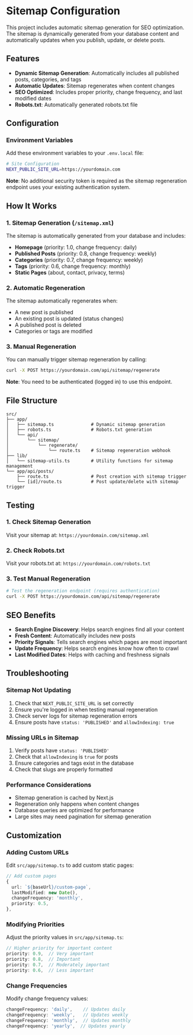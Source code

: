 # Sitemap Configuration

This project includes automatic sitemap generation for SEO optimization. The sitemap is dynamically generated from your database content and automatically updates when you publish, update, or delete posts.

## Features

- **Dynamic Sitemap Generation**: Automatically includes all published posts, categories, and tags
- **Automatic Updates**: Sitemap regenerates when content changes
- **SEO Optimized**: Includes proper priority, change frequency, and last modified dates
- **Robots.txt**: Automatically generated robots.txt file

## Configuration

### Environment Variables

Add these environment variables to your `.env.local` file:

```bash
# Site Configuration
NEXT_PUBLIC_SITE_URL=https://yourdomain.com
```

**Note**: No additional security token is required as the sitemap regeneration endpoint uses your existing authentication system.

## How It Works

### 1. Sitemap Generation (`/sitemap.xml`)

The sitemap is automatically generated from your database and includes:

- **Homepage** (priority: 1.0, change frequency: daily)
- **Published Posts** (priority: 0.8, change frequency: weekly)
- **Categories** (priority: 0.7, change frequency: weekly)
- **Tags** (priority: 0.6, change frequency: monthly)
- **Static Pages** (about, contact, privacy, terms)

### 2. Automatic Regeneration

The sitemap automatically regenerates when:

- A new post is published
- An existing post is updated (status changes)
- A published post is deleted
- Categories or tags are modified

### 3. Manual Regeneration

You can manually trigger sitemap regeneration by calling:

```bash
curl -X POST https://yourdomain.com/api/sitemap/regenerate
```

**Note**: You need to be authenticated (logged in) to use this endpoint.

## File Structure

```
src/
├── app/
│   ├── sitemap.ts              # Dynamic sitemap generation
│   ├── robots.ts               # Robots.txt generation
│   └── api/
│       └── sitemap/
│           └── regenerate/
│               └── route.ts    # Sitemap regeneration webhook
├── lib/
│   └── sitemap-utils.ts        # Utility functions for sitemap management
└── app/api/posts/
    ├── route.ts                # Post creation with sitemap trigger
    └── [id]/route.ts           # Post update/delete with sitemap trigger
```

## Testing

### 1. Check Sitemap Generation

Visit your sitemap at: `https://yourdomain.com/sitemap.xml`

### 2. Check Robots.txt

Visit your robots.txt at: `https://yourdomain.com/robots.txt`

### 3. Test Manual Regeneration

```bash
# Test the regeneration endpoint (requires authentication)
curl -X POST https://yourdomain.com/api/sitemap/regenerate
```

## SEO Benefits

- **Search Engine Discovery**: Helps search engines find all your content
- **Fresh Content**: Automatically includes new posts
- **Priority Signals**: Tells search engines which pages are most important
- **Update Frequency**: Helps search engines know how often to crawl
- **Last Modified Dates**: Helps with caching and freshness signals

## Troubleshooting

### Sitemap Not Updating

1. Check that `NEXT_PUBLIC_SITE_URL` is set correctly
2. Ensure you're logged in when testing manual regeneration
3. Check server logs for sitemap regeneration errors
4. Ensure posts have `status: 'PUBLISHED'` and `allowIndexing: true`

### Missing URLs in Sitemap

1. Verify posts have `status: 'PUBLISHED'`
2. Check that `allowIndexing` is `true` for posts
3. Ensure categories and tags exist in the database
4. Check that slugs are properly formatted

### Performance Considerations

- Sitemap generation is cached by Next.js
- Regeneration only happens when content changes
- Database queries are optimized for performance
- Large sites may need pagination for sitemap generation

## Customization

### Adding Custom URLs

Edit `src/app/sitemap.ts` to add custom static pages:

```typescript
// Add custom pages
{
  url: `${baseUrl}/custom-page`,
  lastModified: new Date(),
  changeFrequency: 'monthly',
  priority: 0.5,
},
```

### Modifying Priorities

Adjust the priority values in `src/app/sitemap.ts`:

```typescript
// Higher priority for important content
priority: 0.9,  // Very important
priority: 0.8,  // Important
priority: 0.7,  // Moderately important
priority: 0.6,  // Less important
```

### Change Frequencies

Modify change frequency values:

```typescript
changeFrequency: 'daily',    // Updates daily
changeFrequency: 'weekly',   // Updates weekly
changeFrequency: 'monthly',  // Updates monthly
changeFrequency: 'yearly',  // Updates yearly
```
